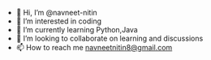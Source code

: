 - 👋 Hi, I’m @navneet-nitin
- 👀 I’m interested in coding
- 🌱 I’m currently learning Python,Java
- 💞️ I’m looking to collaborate on learning and discussions
- 📫 How to reach me navneetnitin8@gmail.com

<!---
navneet-nitin/navneet-nitin is a ✨ special ✨ repository because its `README.md` (this file) appears on your GitHub profile.
You can click the Preview link to take a look at your changes.
--->
